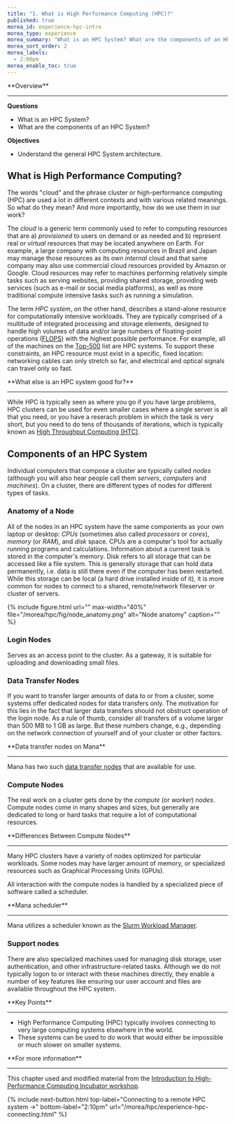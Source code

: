 ```yaml
---
title: "1. What is High Performance Computing (HPC)?"
published: true
morea_id: experience-hpc-intro
morea_type: experience
morea_summary: "What is an HPC System? What are the components of an HPC system?"
morea_sort_order: 2
morea_labels:
  - 2:00pm
morea_enable_toc: true
---
```


<div class="alert alert-success mt-3" role="alert" markdown="1">
<i class="fa-solid fa-globe fa-xl"></i> **Overview**
<hr/>

**Questions**
  * What is an HPC System?
  * What are the components of an HPC System?

**Objectives**
  * Understand the general HPC System architecture. 
</div>


## What is High Performance Computing?

The words "cloud" and the phrase cluster or high-performance computing (HPC) are used a lot in different contexts and with various related meanings. So what do they mean? And more importantly, how do we use them in our work?

The *cloud* is a generic term commonly used to refer to computing resources that are a) *provisioned* to users on demand or as needed and b) represent real or *virtual* resources that may be located anywhere on Earth. For example, a large company with computing resources in Brazil and Japan may manage those resources as its own *internal* cloud and that same company may also use commercial cloud resources provided by Amazon or Google. Cloud resources may refer to machines performing relatively simple tasks such as serving websites, providing shared storage, providing web services (such as e-mail or social media platforms), as well as more traditional compute intensive tasks such as running a simulation.

The term *HPC system*, on the other hand, describes a stand-alone resource for computationally intensive workloads. They are typically comprised of a multitude of integrated processing and storage elements, designed to handle high volumes of data and/or large numbers of floating-point operations ([FLOPS](https://en.wikipedia.org/wiki/FLOPS)) with the highest possible performance. For example, all of the machines on the [Top-500](https://www.top500.org) list are HPC systems. To support these constraints, an HPC resource must exist in a specific, fixed location: networking cables can only stretch so far, and electrical and optical signals can travel only so fast.

<div class="alert alert-info" role="alert" markdown="1">
<i class="fa-solid fa-circle-info fa-xl"></i> **What else is an HPC system good for?**
<hr/>

While HPC is typically seen as where you go if you have large problems, HPC clusters can be used for even smaller cases where a single server is all that you need, or you have a reserach problem in which the task is very short, but you need to do tens of thousands of iterations, which is typically known as [High Throughput Computing (HTC)](https://en.wikipedia.org/wiki/High-throughput_computing).

</div>

## Components of an HPC System

Individual computers that compose a cluster are typically called *nodes* (although you will also hear people call them *servers*, *computers* and *machines*). On a cluster, there are different types of nodes for different types of tasks.

### Anatomy of a Node

All of the nodes in an HPC system have the same components as your own laptop or desktop: *CPUs* (sometimes also called *processors* or *cores*), *memory* (or *RAM*), and *disk* space. CPUs are a computer's tool for actually running programs and calculations. Information about a current task is stored in the computer's memory. Disk refers to all storage that can be accessed like a file system. This is generally storage that can hold data permanently, i.e. data is still there even if the computer has been restarted. While this storage can be local (a hard drive installed inside of it), it is more common for nodes to connect to a shared, remote/network fileserver or cluster of servers.

{% include figure.html url="" max-width="40%" file="/morea/hpc/fig/node_anatomy.png" alt="Node anatomy" caption="" %}

### Login Nodes

Serves as an access point to the cluster. As a gateway, it is suitable for uploading and downloading small files.

### Data Transfer Nodes

If you want to transfer larger amounts of data to or from a cluster, some systems offer dedicated nodes for data transfers only. The motivation for this lies in the fact that larger data transfers should not obstruct operation of the login node. As a rule of thumb, consider all transfers of a volume larger than 500 MB to 1 GB as large. But these numbers change, e.g., depending on the network connection of yourself and of your cluster or other factors.

<div class="alert alert-info" role="alert" markdown="1">
<i class="fa-solid fa-circle-info fa-xl"></i> **Data transfer nodes on Mana**
<hr/>

Mana has two such [data transfer nodes](https://www.hawaii.edu/bwiki/display/HPC/Data+transfer+Questions) that are available for use.

</div>

### Compute Nodes

The real work on a cluster gets done by the *compute* (or *worker*) *nodes*. Compute nodes come in many shapes and sizes, but generally are dedicated to long or hard tasks that require a lot of computational resources.


<div class="alert alert-info" role="alert" markdown="1">
<i class="fa-solid fa-circle-info fa-xl"></i> **Differences Between Compute Nodes**
<hr/>

Many HPC clusters have a variety of nodes optimized for particular workloads. Some nodes may have larger amount of memory, or specialized resources such as Graphical Processing Units (GPUs).

</div>

All interaction with the compute nodes is handled by a specialized piece of software called a scheduler.

<div class="alert alert-info" role="alert" markdown="1">
<i class="fa-solid fa-circle-info fa-xl"></i> **Mana scheduler**
<hr/>

Mana utilizes a scheduler known as the [Slurm Workload Manager](https://slurm.schedmd.com/overview.html).

</div>

### Support nodes

There are also specialized machines used for managing disk storage, user authentication, and other infrastructure-related tasks. Although we do not typically logon to or interact with these machines directly, they enable a number of key features like
ensuring our user account and files are available throughout the HPC system.

<div class="alert alert-success" role="alert" markdown="1">
<i class="fa-solid fa-globe fa-xl"></i> **Key Points**
<hr/>

* High Performance Computing (HPC) typically involves connecting to very large computing systems elsewhere in the world.
* These systems can be used to do work that would either be impossible or much slower on smaller systems.
</div>

<div class="alert alert-info" role="alert" markdown="1">
<i class="fa-solid fa-circle-info fa-xl"></i> **For more information**
<hr/>

This chapter used and modified material from the [Introduction to High-Performance Computing Incubator workshop](https://carpentries-incubator.github.io/hpc-intro/).
</div>


{% include next-button.html 
           top-label="Connecting to a remote HPC system ->" 
           bottom-label="2:10pm" 
           url="/morea/hpc/experience-hpc-connecting.html" %}
